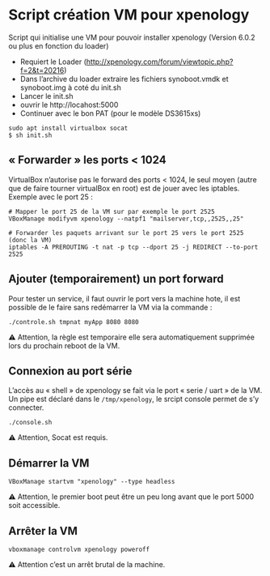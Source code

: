 # Script création VM pour xpenology

Script qui initialise une VM pour pouvoir installer xpenology (Version 6.0.2 ou plus en fonction du loader)

- Requiert le Loader (http://xpenology.com/forum/viewtopic.php?f=2&t=20216)
- Dans l’archive du loader extraire les fichiers synoboot.vmdk et synoboot.img à coté du init.sh
- Lancer le init.sh
- ouvrir le http://locahost:5000
- Continuer avec le bon PAT (pour le modèle DS3615xs)

```
sudo apt install virtualbox socat
$ sh init.sh
```

## « Forwarder » les ports < 1024

VirtualBox n’autorise pas le forward des ports < 1024, le seul moyen (autre que de faire tourner virtualBox en root) est de jouer avec
les iptables. Exemple avec le port 25 :

```
# Mapper le port 25 de la VM sur par exemple le port 2525
VBoxManage modifyvm xpenology --natpf1 "mailserver,tcp,,2525,,25"

# Forwarder les paquets arrivant sur le port 25 vers le port 2525 (donc la VM)
iptables -A PREROUTING -t nat -p tcp --dport 25 -j REDIRECT --to-port 2525
```

## Ajouter (temporairement) un port forward

Pour tester un service, il faut ouvrir le port vers la machine hote, il est possible de le faire sans redémarrer la VM via la commande :

```
./controle.sh tmpnat myApp 8080 8080
```

⚠️  Attention, la règle est temporaire elle sera automatiquement supprimée lors du prochain reboot de la VM.

## Connexion au port série

L’accès au « shell » de xpenology se fait via le port « serie / uart » de la VM. Un pipe est déclaré dans le ```/tmp/xpenology```, le srcipt console permet de s’y connecter.

```
./console.sh
```

⚠️  Attention, Socat est requis.

## Démarrer la VM

```
VBoxManage startvm "xpenology" --type headless
```

⚠️  Attention, le premier boot peut être un peu long avant que le port 5000 soit accessible.

## Arrêter la VM

```
vboxmanage controlvm xpenology poweroff
```

⚠️  Attention c’est un arrêt brutal de la machine.
